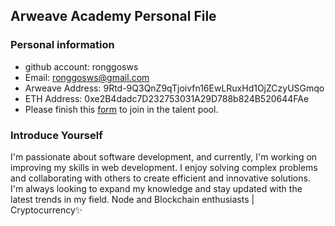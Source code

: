 ## Arweave Academy Personal File

### Personal information

- github account: ronggosws
- Email: ronggosws@gmail.com
- Arweave Address: 9Rtd-9Q3QnZ9qTjoivfn16EwLRuxHd1OjZCzyUSGmqo
- ETH Address: 0xe2B4dadc7D232753031A29D788b824B520644FAe
- Please finish this [form](https://docs.google.com/forms/d/e/1FAIpQLSfWA5fIIcBgmRppm3jNz5vmf9Mai_QMVil-2pO4r7YKn_Zhtw/viewform?usp=sf_link) to join in the talent pool.

### Introduce Yourself
 I'm passionate about software development, and currently, I'm working on improving my skills in web development. I enjoy solving complex problems and collaborating with others to create efficient and innovative solutions. I'm always looking to expand my knowledge and stay updated with the latest trends in my field. Node and Blockchain enthusiasts | Cryptocurrency✨
